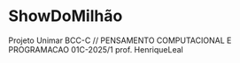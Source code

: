 # ShowDoMilhão
Projeto Unimar BCC-C // PENSAMENTO COMPUTACIONAL E PROGRAMACAO 01C-2025/1 prof. HenriqueLeal
